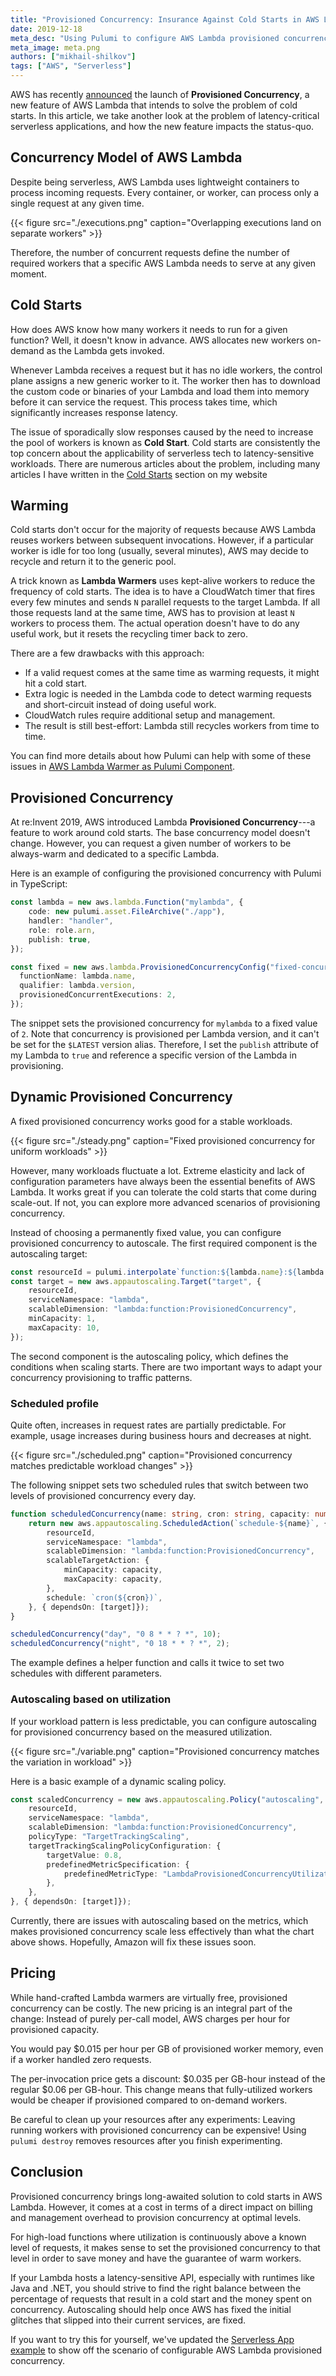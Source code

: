 ```yaml
---
title: "Provisioned Concurrency: Insurance Against Cold Starts in AWS Lambda"
date: 2019-12-18
meta_desc: "Using Pulumi to configure AWS Lambda provisioned concurrency"
meta_image: meta.png
authors: ["mikhail-shilkov"]
tags: ["AWS", "Serverless"]
---
```


AWS has recently [announced](https://aws.amazon.com/blogs/aws/new-provisioned-concurrency-for-lambda-functions/) the launch of **Provisioned Concurrency**, a new feature of AWS Lambda that intends to solve the problem of cold starts. In this article, we take another look at the problem of latency-critical serverless applications, and how the new feature impacts the status-quo.
<!--more-->

## Concurrency Model of AWS Lambda

Despite being serverless, AWS Lambda uses lightweight containers to process incoming requests. Every container, or worker, can process only a single request at any given time.

{{< figure src="./executions.png" caption="Overlapping executions land on separate workers" >}}

Therefore, the number of concurrent requests define the number of required workers that a specific AWS Lambda needs to serve at any given moment.

## Cold Starts

How does AWS know how many workers it needs to run for a given function? Well, it doesn't know in advance. AWS allocates new workers on-demand as the Lambda gets invoked.

Whenever Lambda receives a request but it has no idle workers, the control plane assigns a new generic worker to it. The worker then has to download the custom code or binaries of your Lambda and load them into memory before it can service the request. This process takes time, which significantly increases response latency.

The issue of sporadically slow responses caused by the need to increase the pool of workers is known as **Cold Start**. Cold starts are consistently the top concern about the applicability of serverless tech to latency-sensitive workloads. There are numerous articles about the problem, including many articles I have written in the [Cold Starts](https://mikhail.io/serverless/coldstarts/) section on my website

## Warming

Cold starts don't occur for the majority of requests because AWS Lambda reuses workers between subsequent invocations. However, if a particular worker is idle for too long (usually, several minutes), AWS may decide to recycle and return it to the generic pool.

A trick known as **Lambda Warmers** uses kept-alive workers to reduce the frequency of cold starts. The idea is to have a CloudWatch timer that fires every few minutes and sends `N` parallel requests to the target Lambda. If all those requests land at the same time, AWS has to provision at least `N` workers to process them. The actual operation doesn't have to do any useful work, but it resets the recycling timer back to zero.

There are a few drawbacks with this approach:

* If a valid request comes at the same time as warming requests, it might hit a cold start.
* Extra logic is needed in the Lambda code to detect warming requests and short-circuit instead of doing useful work.
* CloudWatch rules require additional setup and management.
* The result is still best-effort: Lambda still recycles workers from time to time.

You can find more details about how Pulumi can help with some of these issues in [AWS Lambda Warmer as Pulumi Component](https://mikhail.io/2018/08/aws-lambda-warmer-as-pulumi-component/).

## Provisioned Concurrency

At re:Invent 2019, AWS introduced Lambda **Provisioned Concurrency**---a feature to work around cold starts. The base concurrency model doesn't change. However, you can request a given number of workers to be always-warm and dedicated to a specific Lambda.

Here is an example of configuring the provisioned concurrency with Pulumi in TypeScript:

```ts
const lambda = new aws.lambda.Function("mylambda", {
    code: new pulumi.asset.FileArchive("./app"),
    handler: "handler",
    role: role.arn,
    publish: true,
});

const fixed = new aws.lambda.ProvisionedConcurrencyConfig("fixed-concurrency", {
  functionName: lambda.name,
  qualifier: lambda.version,
  provisionedConcurrentExecutions: 2,
});
```

The snippet sets the provisioned concurrency for `mylambda` to a fixed value of `2`. Note that concurrency is provisioned per Lambda version, and it can't be set for the `$LATEST` version alias. Therefore, I set the `publish` attribute of my Lambda to `true` and reference a specific version of the Lambda in provisioning.

## Dynamic Provisioned Concurrency

A fixed provisioned concurrency works good for a stable workloads.

{{< figure src="./steady.png" caption="Fixed provisioned concurrency for uniform workloads" >}}

However, many workloads fluctuate a lot. Extreme elasticity and lack of configuration parameters have always been the essential benefits of AWS Lambda. It works great if you can tolerate the cold starts that come during scale-out. If not, you can explore more advanced scenarios of provisioning concurrency.

Instead of choosing a permanently fixed value, you can configure provisioned concurrency to autoscale. The first required component is the autoscaling target:

```ts
const resourceId = pulumi.interpolate`function:${lambda.name}:${lambda.version}`;
const target = new aws.appautoscaling.Target("target", {
    resourceId,
    serviceNamespace: "lambda",
    scalableDimension: "lambda:function:ProvisionedConcurrency",
    minCapacity: 1,
    maxCapacity: 10,
});
```

The second component is the autoscaling policy, which defines the conditions when scaling starts. There are two important ways to adapt your concurrency provisioning to traffic patterns.

### Scheduled profile

Quite often, increases in request rates are partially predictable. For example, usage increases during business hours and decreases at night.

{{< figure src="./scheduled.png" caption="Provisioned concurrency matches predictable workload changes" >}}

The following snippet sets two scheduled rules that switch between two levels of provisioned concurrency every day.

```ts
function scheduledConcurrency(name: string, cron: string, capacity: number) {
    return new aws.appautoscaling.ScheduledAction(`schedule-${name}`, {
        resourceId,
        serviceNamespace: "lambda",
        scalableDimension: "lambda:function:ProvisionedConcurrency",
        scalableTargetAction: {
            minCapacity: capacity,
            maxCapacity: capacity,
        },
        schedule: `cron(${cron})`,
    }, { dependsOn: [target]});
}

scheduledConcurrency("day", "0 8 * * ? *", 10);
scheduledConcurrency("night", "0 18 * * ? *", 2);
```

The example defines a helper function and calls it twice to set two schedules with different parameters.

### Autoscaling based on utilization

If your workload pattern is less predictable, you can configure autoscaling for provisioned concurrency based on the measured utilization.

{{< figure src="./variable.png" caption="Provisioned concurrency matches the variation in workload" >}}

Here is a basic example of a dynamic scaling policy.

```ts
const scaledConcurrency = new aws.appautoscaling.Policy("autoscaling", {
    resourceId,
    serviceNamespace: "lambda",
    scalableDimension: "lambda:function:ProvisionedConcurrency",
    policyType: "TargetTrackingScaling",
    targetTrackingScalingPolicyConfiguration: {
        targetValue: 0.8,
        predefinedMetricSpecification: {
            predefinedMetricType: "LambdaProvisionedConcurrencyUtilization",
        },
    },
}, { dependsOn: [target]});
```

Currently, there are issues with autoscaling based on the metrics, which makes provisioned concurrency scale less effectively than what the chart above shows. Hopefully, Amazon will fix these issues soon.

## Pricing

While hand-crafted Lambda warmers are virtually free, provisioned concurrency can be costly. The new pricing is an integral part of the change: Instead of purely per-call model, AWS charges per hour for provisioned capacity.

You would pay $0.015 per hour per GB of provisioned worker memory, even if a worker handled zero requests.

The per-invocation price gets a discount: $0.035 per GB-hour instead of the regular $0.06 per GB-hour. This change means that fully-utilized workers would be cheaper if provisioned compared to on-demand workers.

Be careful to clean up your resources after any experiments: Leaving running workers with  provisioned concurrency can be expensive! Using `pulumi destroy` removes resources after you finish experimenting.

## Conclusion

Provisioned concurrency brings long-awaited solution to cold starts in AWS Lambda. However, it comes at a cost in terms of a direct impact on billing and management overhead to provision concurrency at optimal levels.

For high-load functions where utilization is continuously above a known level of requests, it makes sense to set the provisioned concurrency to that level in order to save money and have the guarantee of warm workers.

If your Lambda hosts a latency-sensitive API, especially with runtimes like Java and .NET, you should strive to find the right balance between the percentage of requests that result in a cold start and the money spent on concurrency. Autoscaling should help once AWS has fixed the initial glitches that slipped into their current services, are fixed.

If you want to try this for yourself, we've updated the [Serverless App example](https://github.com/pulumi/examples/blob/master/aws-ts-serverless-raw/) to show off the scenario of configurable AWS Lambda provisioned concurrency.
